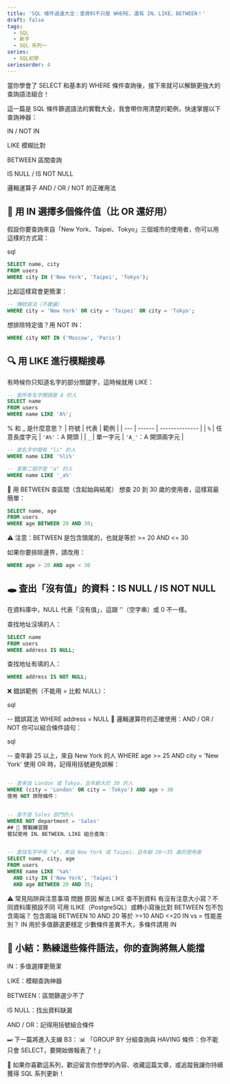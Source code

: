```yaml
---
title: 'SQL 條件過濾大全：查資料不只是 WHERE，還有 IN、LIKE、BETWEEN！'
draft: false
tags:
  - SQL
  - 新手
  - SQL 系列一
series:
  - SQL初學
seriesorder: 4
---
```

當你學會了 SELECT 和基本的 WHERE 條件查詢後，接下來就可以解鎖更強大的查詢語法組合！

這一篇是 SQL 條件篩選語法的實戰大全，我會帶你用清楚的範例，快速掌握以下查詢神器：

IN / NOT IN

LIKE 模糊比對

BETWEEN 區間查詢

IS NULL / IS NOT NULL

邏輯運算子 AND / OR / NOT 的正確用法

## 🧲 用 IN 選擇多個條件值（比 OR 還好用）
假設你要查詢來自「New York、Taipei、Tokyo」三個城市的使用者，你可以用這樣的方式寫：

sql

``` sql
SELECT name, city
FROM users
WHERE city IN ('New York', 'Taipei', 'Tokyo');
```
比起這樣寫會更簡潔：

```sql
-- 傳統寫法（不建議）
WHERE city = 'New York' OR city = 'Taipei' OR city = 'Tokyo';
```
想排除特定值？用 NOT IN：

```sql
WHERE city NOT IN ('Moscow', 'Paris')
```
## 🔍 用 LIKE 進行模糊搜尋
有時候你只知道名字的部分關鍵字，這時候就用 LIKE：

```sql 
-- 查所有名字開頭是 A 的人
SELECT name
FROM users
WHERE name LIKE 'A%';
```
% 和 _ 是什麼意思？
| 符號  | 代表     | 範例             |
| --- | ------ | -------------- |
| `%` | 任意長度字元 | `'A%'`：A 開頭    |
| `_` | 單一字元   | `'A_'`：A 開頭兩字元 |


``` sql
-- 查名字中間有 "li" 的人
WHERE name LIKE '%li%'
```
```sql
-- 查第二個字是 "a" 的人
WHERE name LIKE '_a%'
```
📏 用 BETWEEN 查區間（含起始與結尾）
想查 20 到 30 歲的使用者，這樣寫最簡單：

```sql
SELECT name, age
FROM users
WHERE age BETWEEN 20 AND 30;
```
⚠️ 注意：BETWEEN 是包含頭尾的，也就是等於 >= 20 AND <= 30

如果你要排除邊界，請改用：

``` sql
WHERE age > 20 AND age < 30
```

## 🕳 查出「沒有值」的資料：IS NULL / IS NOT NULL
在資料庫中，NULL 代表「沒有值」，這跟 ''（空字串）或 0 不一樣。

查找地址沒填的人：

```sql
SELECT name
FROM users
WHERE address IS NULL;
```
查找地址有填的人：

```sql
WHERE address IS NOT NULL;
```
❌ 錯誤範例（不能用 = 比較 NULL）：

sql

-- 錯誤寫法
WHERE address = NULL
🔗 邏輯運算符的正確使用：AND / OR / NOT
你可以組合條件語句：

sql

-- 查年齡 25 以上，來自 New York 的人
WHERE age >= 25 AND city = 'New York'
使用 OR 時，記得用括號避免誤解：

```sql

-- 查來自 London 或 Tokyo，且年齡大於 30 的人
WHERE (city = 'London' OR city = 'Tokyo') AND age > 30
使用 NOT 排除條件：
```
``` sql

-- 查不是 Sales 部門的人
WHERE NOT department = 'Sales'
## 🧠 實戰練習題
嘗試使用 IN、BETWEEN、LIKE 組合查詢：
```
```sql

-- 查找名字中有 "a"，來自 New York 或 Taipei，且年齡 20～35 歲的使用者
SELECT name, city, age
FROM users
WHERE name LIKE '%a%'
  AND city IN ('New York', 'Taipei')
  AND age BETWEEN 20 AND 35;
```
⚠️ 常見陷阱與注意事項
問題	原因	解法
LIKE 查不到資料	有沒有注意大小寫？不同資料庫預設不同	可用 ILIKE（PostgreSQL）或轉小寫後比對
BETWEEN 包不包含兩端？	包含兩端	BETWEEN 10 AND 20 等於 >=10 AND <=20
IN vs = 性能差別？	IN 用於多值篩選更穩定	少數條件差異不大，多條件請用 IN

## 🧭 小結：熟練這些條件語法，你的查詢將無人能擋
IN：多值選擇更簡潔

LIKE：模糊查詢神器

BETWEEN：區間篩選少不了

IS NULL：找出資料缺漏

AND / OR：記得用括號組合條件

⏭ 下一篇將進入支線 B3：
📊 「GROUP BY 分組查詢與 HAVING 條件：你不能只會 SELECT，要開始做報表了！」

📌 如果你喜歡這系列，歡迎留言你想學的內容、收藏這篇文章，或追蹤我讓你持續獲得 SQL 系列更新！